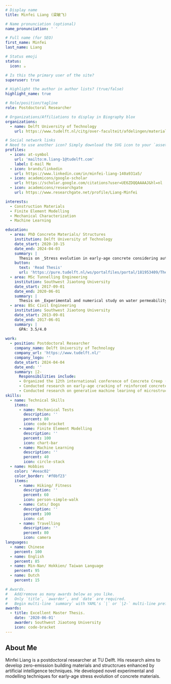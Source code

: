 ```yaml
---
# Display name
title: Minfei Liang (梁敏飞)

# Name pronunciation (optional)
name_pronunciation: ' '

# Full name (for SEO)
first_name: Minfei
last_name: Liang

# Status emoji
status:
  icon: ☕️

# Is this the primary user of the site?
superuser: true

# Highlight the author in author lists? (true/false)
highlight_name: true

# Role/position/tagline
role: Postdoctoral Researcher

# Organizations/Affiliations to display in Biography blox
organizations:
  - name: Delft University of Technology
    url: https://www.tudelft.nl/citg/over-faculteit/afdelingen/materials-mechanics-management-design-3md/sections-labs/materials-environment/staff/m-minfei-liang

# Social network links
# Need to use another icon? Simply download the SVG icon to your `assets/media/icons/` folder.
profiles:
  - icon: at-symbol
    url: 'mailto:m.liang-1@tudelft.com' 
    label: E-mail Me
  - icon: brands/linkedin
    url: https://www.linkedin.com/in/minfei-liang-140a931a5/
  - icon: academicons/google-scholar
    url: https://scholar.google.com/citations?user=UE6ZDQQAAAAJ&hl=nl
  - icon: academicons/researchgate
    url: https://www.researchgate.net/profile/Liang-Minfei

interests:
  - Construction Materials
  - Finite Element Modelling
  - Mechanical Characterization
  - Machine Learning

education:
  - area: PhD Concrete Materials/ Structures
    institution: Delft University of Technology
    date_start: 2020-10-15
    date_end: 2024-04-03
    summary: |
      Thesis on _Stress evolution in early-age concrete considering autogenous deformation and creep: New experimental and modelling techniques_. Supervised by Prof. Erik Schlangen and Prof. Branko Šavija.
    button:
      text: 'Read Thesis'
      url: 'https://pure.tudelft.nl/ws/portalfiles/portal/181953409/Thesis_Minfei_Liang.pdf'
  - area: MSc Tunnelling Engineering
    institution: Southwest Jiaotong University
    date_start: 2017-09-01
    date_end: 2020-06-01
    summary: |
      Thesis on _Experimental and numerical study on water permeability of tunnel lining concrete_. Supervised by Prof. Chuan He (何川) and Prof. Kun Feng (封坤).
  - area: BSc Civil Engineering
    institution: Southwest Jiaotong University
    date_start: 2013-09-01
    date_end: 2017-06-01
    summary: |
      GPA: 3.5/4.0
      
work:
  - position: Postdoctoral Researcher
    company_name: Delft University of Technology
    company_url: 'https://www.tudelft.nl/'
    company_logo: ''
    date_start: 2024-04-04
    date_end: ''
    summary: |2-
      Responsibilities include:
      - Organized the 12th international conference of Concrete Creep (Concreep 12)
      - Conducted research on early-age cracking of reinforced concrete
      - Conducted research on generative machine learinng of microstructure of cement paste
skills:
  - name: Technical Skills
    items:
      - name: Mechanical Tests
        description: ''
        percent: 80
        icon: code-bracket
      - name: Finite Element Modelling
        description: ''
        percent: 100
        icon: chart-bar
      - name: Machine Learning
        description: ''
        percent: 40
        icon: circle-stack
  - name: Hobbies
    color: '#eeac02'
    color_border: '#f0bf23'
    items:
      - name: Hiking/ Fitness
        description: ''
        percent: 60
        icon: person-simple-walk
      - name: Cats/ Dogs
        description: ''
        percent: 100
        icon: cat
      - name: Travelling
        description: ''
        percent: 80
        icon: camera
languages:
  - name: Chinese
    percent: 100
  - name: English
    percent: 85
  - name: Min-Nan/ Hokkien/ Taiwan Language
    percent: 95
  - name: Dutch
    percent: 15

# Awards.
#   Add/remove as many awards below as you like.
#   Only `title`, `awarder`, and `date` are required.
#   Begin multi-line `summary` with YAML's `|` or `|2-` multi-line prefix and indent 2 spaces below.
awards:
  - title: Excellent Master Thesis.
    date: '2020-06-01'
    awarder: Southwest Jiaotong University
    icon: code-bracket
---
```


## About Me

Minfei Liang is a postdoctoral researcher at TU Delft. His research aims to develop zero-emission building materials and structcrues enhanced by artificial intelligence techniques. He developed novel experimental and modelling techniques for early-age stress evolution of concrete materials. 
